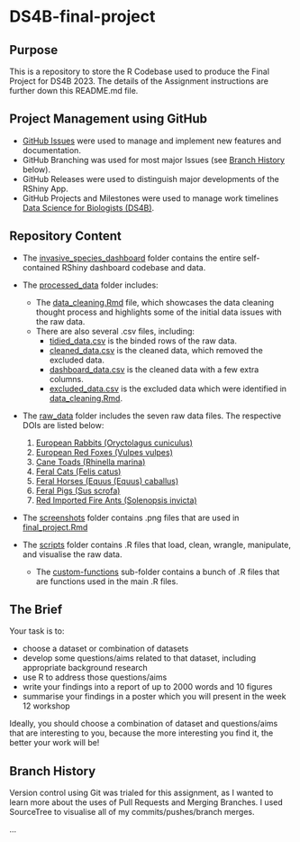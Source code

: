 # DS4B-final-project

## Purpose
This is a repository to store the R Codebase used to produce the Final Project for DS4B 2023. The details of the Assignment instructions are further down this README.md file.

## Project Management using GitHub
-   [GitHub Issues](https://github.com/johann-wagner/DS4B-final-project/issues) were used to manage and implement new features and documentation.
-   GitHub Branching was used for most major Issues (see [Branch History](https://github.com/johann-wagner/DS4B-final-project/blob/main/README.md#branch-history) below).
-   GitHub Releases were used to distinguish major developments of the RShiny App.
-   GitHub Projects and Milestones were used to manage work timelines [Data Science for Biologists (DS4B)](https://github.com/users/johann-wagner/projects/2).

## Repository Content

-   The [invasive_species_dashboard](https://github.com/johann-wagner/DS4B-final-project/tree/main/invasive_species_dashboard) folder contains the entire self-contained RShiny dashboard codebase and data.

-   The [processed_data](https://github.com/johann-wagner/DS4B-final-project/tree/main/processed_data) folder includes:
    - The [data_cleaning.Rmd](https://github.com/johann-wagner/DS4B-final-project/blob/main/processed_data/data_cleaning.Rmd) file, which showcases the data cleaning thought process and highlights some of the initial data issues with the raw data.
    - There are also several .csv files, including:
      - [tidied_data.csv](https://github.com/johann-wagner/DS4B-final-project/blob/main/processed_data/tidied_data.csv) is the binded rows of the raw data.
      - [cleaned_data.csv](https://github.com/johann-wagner/DS4B-final-project/blob/main/processed_data/cleaned_data.csv) is the cleaned data, which removed the excluded data.
      - [dashboard_data.csv](https://github.com/johann-wagner/DS4B-final-project/blob/main/processed_data/dashboard_data.csv) is the cleaned data with a few extra columns.
      - [excluded_data.csv](https://github.com/johann-wagner/DS4B-final-project/blob/main/processed_data/excluded_data.csv) is the excluded data which were identified in [data_cleaning.Rmd](https://github.com/johann-wagner/DS4B-final-project/blob/main/processed_data/data_cleaning.Rmd).

-  The [raw_data](https://github.com/johann-wagner/DS4B-final-project/tree/main/raw_data) folder includes the seven raw data files. The respective DOIs are listed below:
    1.  [European Rabbits (Oryctolagus cuniculus)](https://doi.org/10.26197/ala.d0da2524-838a-4540-a160-fba8088f4850)
    2.  [European Red Foxes (Vulpes vulpes)](https://doi.org/10.26197/ala.5f700174-e92e-4376-a243-be05ffa93f46)
    3.  [Cane Toads (Rhinella marina)](https://doi.org/10.26197/ala.d6d70c2c-00de-4f76-8ea6-598b9562eb64)
    4.  [Feral Cats (Felis catus)](https://doi.org/10.26197/ala.57a58cdc-88c0-45c1-9260-bd17c6fc4b62)
    5.  [Feral Horses (Equus (Equus) caballus)](https://doi.org/10.26197/ala.c3cebb21-c2e0-41d0-8b5d-f446c2914827)
    6.  [Feral Pigs (Sus scrofa)](https://doi.org/10.26197/ala.952aa727-1915-4c3f-8399-ed940c24bfef)
    7.  [Red Imported Fire Ants (Solenopsis invicta)](https://doi.org/10.26197/ala.74b5dd29-4287-473d-8391-9184c8c62554)

-  The [screenshots](https://github.com/johann-wagner/DS4B-final-project/tree/main/screenshots) folder contains .png files that are used in [final_project.Rmd](https://github.com/johann-wagner/DS4B-final-project/blob/main/final_project.Rmd)

-  The [scripts](https://github.com/johann-wagner/DS4B-final-project/tree/main/scripts) folder contains .R files that load, clean, wrangle, manipulate, and visualise the raw data.
    -  The [custom-functions](https://github.com/johann-wagner/DS4B-final-project/tree/main/scripts/custom_functions) sub-folder contains a bunch of .R files that are functions used in the main .R files.

## The Brief
Your task is to:

-  choose a dataset or combination of datasets
-  develop some questions/aims related to that dataset, including appropriate background research
-  use R to address those questions/aims
-  write your findings into a report of up to 2000 words and 10 figures
-  summarise your findings in a poster which you will present in the week 12 workshop

Ideally, you should choose a combination of dataset and questions/aims that are interesting to you, because the more interesting you find it, the better your work will be!

## Branch History
Version control using Git was trialed for this assignment, as I wanted to learn more about the uses of Pull Requests and Merging Branches. I used SourceTree to visualise all of my commits/pushes/branch merges.

...

